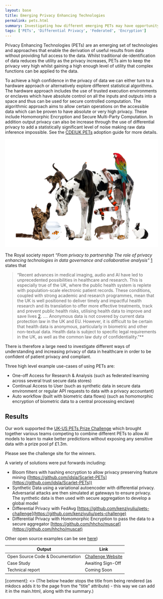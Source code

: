 ```yaml
---
layout: base
title: Emerging Privacy Enhancing Technologies
permalink: pets.html
summary: Investigating how different emerging PETs may have opportunity for healthcare data
tags: ['PETs', 'Differential Privacy', 'Federated', 'Encryption']
---
```


Privacy Enhancing Technologies (PETs) are an emerging set of technologies and approaches that enable the derivation of useful results from data without providing full access to the data.   Whilst traditional de-identification of data reduces the utility as the privacy increases, PETs aim to keep the privacy very high whilst gaining a high enough level of utility that complex functions can be applied to the data.  

To achieve a high confidence in the privacy of data we can either turn to a hardware approach or alternatively explore different statistical algorithms.   The hardware approach includes the use of trusted execution environments or enclaves which have absolute control on all the inputs and outputs into a space and thus can be used for secure controlled computation.   The algorithmic approach aims to allow certain operations on the accessible data which can be proven to have absolute or very high privacy.   These include Homomorphic Encryption and Secure Multi-Party Computation.   In addition output privacy can also be increase through the use of differential privacy to add a statistically significant level of noise making raw data inference impossible.  See the [CDEIUK PETs](https://cdeiuk.github.io/pets-adoption-guide/what-are-pets) adoption guide for more details.

![Not this sort of PET](images/pets.png)

The Royal society report *“From privacy to partnership The role of privacy enhancing technologies in data governance and collaborative analysis”* [1](https://royalsociety.org/-/media/policy/projects/privacy-enhancing-technologies/From-Privacy-to-Partnership.pdf?la=en-GB&hash=4769FEB5C984089FAB52FE7E22F379D6) states that

> “Recent advances in medical imaging, audio and AI have led to unprecedented possibilities in healthcare and research. This is especially true of the UK, where the public health system is replete with population-scale electronic patient records. These conditions, coupled with strong academic and research programmes, mean that the UK is well positioned to deliver timely and impactful health research and its translation to offer more effective treatments, track and prevent public health risks, utilising health data to improve and save lives [2](https://www.gov.uk/government/publications/lifesciences-industrial-strategy-update).
> ….
> Anonymous data is not covered by current data protection law in the UK and EU. However, it is difficult to be certain that health data is anonymous, particularly in biometric and other non-textual data. Health data is subject to specific legal requirements in the UK, as well as the common law duty of confidentiality.”**

There is therefore a large need to investigate different ways of understanding and increasing privacy of data in healthcare in order to be confident of patient privacy and compliant. 

Three high level example use-cases of using PETs are:
- One-off Access for Research & Analysis (such as federated learning across several trust secure data stores)
- Continual Access to User (such as synthetic data in secure data environment or regular API requests to data with a privacy accountant)
- Auto workflow (built with biometric data flows) (such as homomorphic encryption of biometric data to a central processing enclave)

## Results

Our work supported the [UK-US PETs Prize Challenge](https://petsprizechallenges.com/) which brought together various teams competing to combine different PETs to allow AI models to learn to make better predictions without exposing any sensitive data with a prize pool pf £1.3m.

Please see the challenge site for the winners.   

A variety of solutions were put forwards including:
- Bloom filters with hashing encryption to allow privacy preserving feature mining ([https://github.com/idsla/Scarlet-PETs](https://github.com/idsla/Scarlet-PETs))
- Synthetic Data using a variational autoencoder with differential privacy.   Adversarial attacks are then simulated at gateways to ensure privacy.  The synthetic data is then used with secure aggregation to develop a global model
- Differential Privacy with FedAvg [https://github.com/kenziyuliu/pets-challenge](https://github.com/kenziyuliu/pets-challenge)
- Differential Privacy with Homomorphic Encryption to pass the data to a secure aggregator [https://github.com/hhcho/muscat](https://github.com/hhcho/muscat)

Other open source examples can be see [here](https://github.com/usnistgov/PrivacyEngCollabSpace/tree/master/tools/de-identification))

| Output | Link |
| ---- | ---- |
| Open Source Code & Documentation | [Challenge Website](https://petsprizechallenges.com/) |
| Case Study | Awaiting Sign-Off |
| Technical report | Coming Soon |

[comment]: <> (The below header stops the title from being rendered (as mkdocs adds it to the page from the "title" attribute) - this way we can add it in the main.html, along with the summary.)
#
